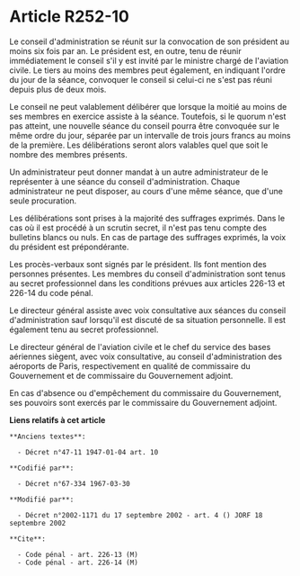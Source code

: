 # Article R252-10

Le conseil d'administration se réunit sur la convocation de son président au moins six fois par an. Le président est, en
outre, tenu de réunir immédiatement le conseil s'il y est invité par le ministre chargé de l'aviation civile. Le tiers au
moins des membres peut également, en indiquant l'ordre du jour de la séance, convoquer le conseil si celui-ci ne s'est pas
réuni depuis plus de deux mois.

Le conseil ne peut valablement délibérer que lorsque la moitié au moins de ses membres en exercice assiste à la séance.
Toutefois, si le quorum n'est pas atteint, une nouvelle séance du conseil pourra être convoquée sur le même ordre du jour,
séparée par un intervalle de trois jours francs au moins de la première. Les délibérations seront alors valables quel que
soit le nombre des membres présents.

Un administrateur peut donner mandat à un autre administrateur de le représenter à une séance du conseil d'administration.
Chaque administrateur ne peut disposer, au cours d'une même séance, que d'une seule procuration.

Les délibérations sont prises à la majorité des suffrages exprimés. Dans le cas où il est procédé à un scrutin secret, il
n'est pas tenu compte des bulletins blancs ou nuls. En cas de partage des suffrages exprimés, la voix du président est
prépondérante.

Les procès-verbaux sont signés par le président. Ils font mention des personnes présentes.    Les membres du conseil
d'administration sont tenus au secret professionnel dans les conditions prévues aux articles 226-13 et 226-14 du code pénal.

Le directeur général assiste avec voix consultative aux séances du conseil d'administration sauf lorsqu'il est discuté de sa
situation personnelle. Il est également tenu au secret professionnel.

Le directeur général de l'aviation civile et le chef du service des bases aériennes siègent, avec voix consultative, au
conseil d'administration des aéroports de Paris, respectivement en qualité de commissaire du Gouvernement et de commissaire
du Gouvernement adjoint.

En cas d'absence ou d'empêchement du commissaire du Gouvernement, ses pouvoirs sont exercés par le commissaire du
Gouvernement adjoint.

**Liens relatifs à cet article**

	**Anciens textes**:

	  - Décret n°47-11 1947-01-04 art. 10

	**Codifié par**:

	  - Décret n°67-334 1967-03-30

	**Modifié par**:

	  - Décret n°2002-1171 du 17 septembre 2002 - art. 4 () JORF 18 septembre 2002

	**Cite**:

	  - Code pénal - art. 226-13 (M)
	  - Code pénal - art. 226-14 (M)
